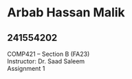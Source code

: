 # Arbab Hassan Malik <br>
## 241554202 <br>
COMP421 – Section B (FA23) <br>
Instructor: Dr. Saad Saleem <br>
Assignment 1 <br>
